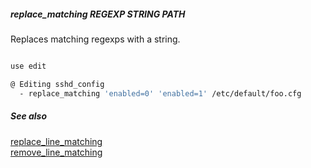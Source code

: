 ##### replace_matching REGEXP STRING PATH

Replaces matching regexps with a string.

```bash

use edit

@ Editing sshd_config
  - replace_matching 'enabled=0' 'enabled=1' /etc/default/foo.cfg
```

##### See also

[replace_line_matching](replace_line_matching.md)  
[remove_line_matching](remove_line_matching.md)  
